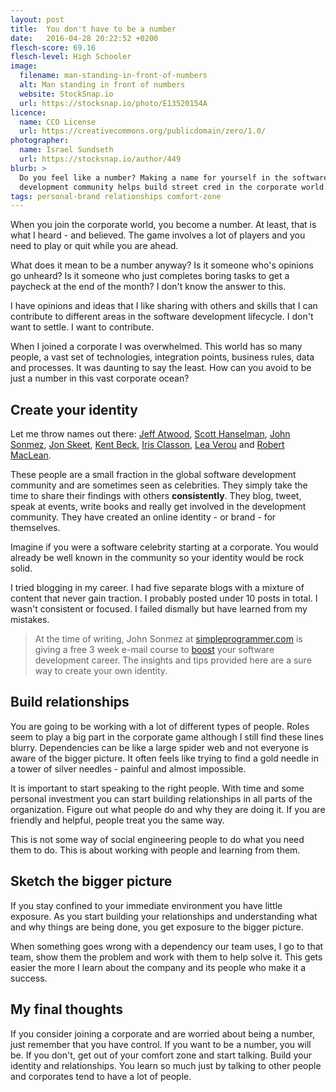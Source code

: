 ```yaml
---
layout: post
title:  You don't have to be a number
date:   2016-04-28 20:22:52 +0200
flesch-score: 69.16
flesch-level: High Schooler
image:
  filename: man-standing-in-front-of-numbers
  alt: Man standing in front of numbers
  website: StockSnap.io
  url: https://stocksnap.io/photo/E13520154A
licence:
  name: CCO License
  url: https://creativecommons.org/publicdomain/zero/1.0/
photographer:
  name: Israel Sundseth
  url: https://stocksnap.io/author/449
blurb: >
  Do you feel like a number? Making a name for yourself in the software
  development community helps build street cred in the corporate world.
tags: personal-brand relationships comfort-zone
---
```

When you join the corporate world, you become a number. At least, that is what
I heard - and believed. The game involves a lot of players and you need to play
or quit while you are ahead.

What does it mean to be a number anyway? Is it someone who's opinions go
unheard? Is it someone who just completes boring tasks to get a paycheck at the
end of the month? I don't know the answer to this.

I have opinions and ideas that I like sharing with others and skills that I
can contribute to different areas in the software development lifecycle. I
don't want to settle. I want to contribute.

When I joined a corporate I was overwhelmed. This world has so many people,
a vast set of technologies, integration points, business rules, data and
processes. It was daunting to say the least. How can you avoid to be just a
number in this vast corporate ocean?

## Create your identity
Let me throw names out there: [Jeff Atwood](http://blog.codinghorror.com/),
[Scott Hanselman](http://www.hanselman.com/), [John Sonmez](http://simpleprogrammer.com/),
[Jon Skeet](https://codeblog.jonskeet.uk/), [Kent Beck](http://c2.com/cgi/wiki?KentBeck),
[Iris Classon](http://irisclasson.com/), [Lea Verou](http://lea.verou.me/) and
[Robert MacLean](http://www.sadev.co.za/).

These people are a small fraction in the global software development community
and are sometimes seen as celebrities. They simply take the time to share their
findings with others **consistently**. They blog, tweet, speak at
events, write books and really get involved in the development community.
They have created an online identity - or brand - for themselves.

Imagine if you were a software celebrity starting at a corporate. You would
already be well known in the community so your identity would be rock solid.

I tried blogging in my career. I had five separate blogs with a mixture of
content that never gain traction. I probably posted under 10 posts in total. I
wasn't consistent or focused. I failed dismally but have learned from my mistakes.

>At the time of writing, John Sonmez at [simpleprogrammer.com](http://simpleprogrammer.com/)
is giving a free 3 week e-mail course to [boost](http://devcareerboost.com/blog-course/)
your software development career. The insights and tips provided here are a sure
way to create your own identity.

## Build relationships
You are going to be working with a lot of different types of people. Roles seem
to play a big part in the corporate game although I still find these lines blurry.
Dependencies can be like a large spider web and not everyone is aware of the
bigger picture. It often feels like trying to find a gold needle in a tower of
silver needles - painful and almost impossible.

It is important to start speaking to the right people. With time and some
personal investment you can start building relationships in all parts of the
organization. Figure out what people do and why they are doing it. If you are
friendly and helpful, people treat you the same way.

This is not some way of social engineering people to do what you need them to do.
This is about working with people and learning from them.

## Sketch the bigger picture
If you stay confined to your immediate environment you have little exposure.
As you start building your relationships and understanding what and why things
are being done, you get exposure to the bigger picture.

When something goes wrong with a dependency our team uses, I go to that team,
show them the problem and work with them to help solve it. This gets easier the
more I learn about the company and its people who make it a success.

## My final thoughts
If you consider joining a corporate and are worried about being a number,
just remember that you have control. If you want to be a number, you will
be. If you don't, get out of your comfort zone and start talking.
Build your identity and relationships. You learn so much just by talking to
other people and corporates tend to have a lot of people.
